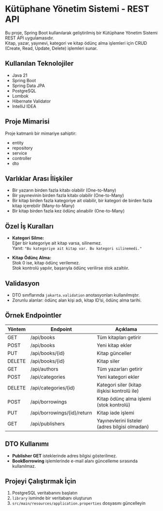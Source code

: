 # Kütüphane Yönetim Sistemi - REST API

Bu proje, Spring Boot kullanılarak geliştirilmiş bir Kütüphane Yönetim Sistemi REST API uygulamasıdır.  
Kitap, yazar, yayınevi, kategori ve kitap ödünç alma işlemleri için CRUD (Create, Read, Update, Delete) işlemleri sunar.

## Kullanılan Teknolojiler

- Java 21  
- Spring Boot  
- Spring Data JPA  
- PostgreSQL  
- Lombok  
- Hibernate Validator  
- IntelliJ IDEA

## Proje Mimarisi

Proje katmanlı bir mimariye sahiptir:

- entity  
- repository  
- service  
- controller  
- dto

## Varlıklar Arası İlişkiler

- Bir yazarın birden fazla kitabı olabilir (One-to-Many)  
- Bir yayınevinin birden fazla kitabı olabilir (One-to-Many)  
- Bir kitap birden fazla kategoriye ait olabilir, bir kategori de birden fazla kitap içerebilir (Many-to-Many)  
- Bir kitap birden fazla kez ödünç alınabilir (One-to-Many)

## Özel İş Kuralları

- **Kategori Silme:**  
  Eğer bir kategoriye ait kitap varsa, silinemez.  
  Yanıt: `"Bu kategoriye ait kitap var. Bu kategori silinemedi."`

- **Kitap Ödünç Alma:**  
  Stok 0 ise, kitap ödünç verilemez.  
  Stok kontrolü yapılır, başarıyla ödünç verilirse stok azaltılır.

## Validasyon

- DTO sınıflarında `jakarta.validation` anotasyonları kullanılmıştır.  
- Zorunlu alanlar: ödünç alan kişi adı, kitap ID’si, ödünç alma tarihi.

## Örnek Endpointler

| Yöntem | Endpoint                          | Açıklama                              |
|--------|-----------------------------------|----------------------------------------|
| GET    | /api/books                        | Tüm kitapları getirir                 |
| POST   | /api/books                        | Yeni kitap ekler                      |
| PUT    | /api/books/{id}                   | Kitap günceller                       |
| DELETE | /api/books/{id}                   | Kitap siler                           |
| GET    | /api/authors                      | Tüm yazarları getirir                 |
| POST   | /api/categories                   | Yeni kategori ekler                   |
| DELETE | /api/categories/{id}              | Kategori siler (kitap ilişkisi kontrolü ile) |
| POST   | /api/borrowings                   | Kitap ödünç alma işlemi (stok kontrolü) |
| PUT    | /api/borrowings/{id}/return       | Kitap iade işlemi                     |
| GET    | /api/publishers                   | Yayınevlerini listeler (adres bilgisi olmadan) |

## DTO Kullanımı

- **Publisher GET** isteklerinde adres bilgisi gösterilmez.  
- **BookBorrowing** işlemlerinde e-mail alanı güncelleme sırasında kullanılmaz.

## Projeyi Çalıştırmak İçin

1. PostgreSQL veritabanını başlatın  
2. `library` isminde bir veritabanı oluşturun  
3. `src/main/resources/application.properties` dosyasını güncelleyin

